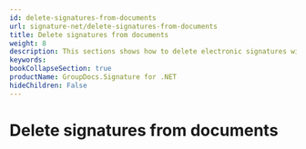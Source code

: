 ```yaml
---
id: delete-signatures-from-documents
url: signature-net/delete-signatures-from-documents
title: Delete signatures from documents
weight: 8
description: This sections shows how to delete electronic signatures with GroupDocs.Signature API.
keywords: 
bookCollapseSection: true
productName: GroupDocs.Signature for .NET
hideChildren: False
---
```


# Delete signatures from documents
